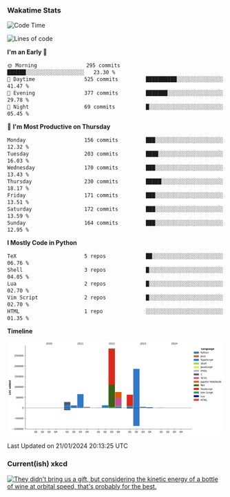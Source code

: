 ### Wakatime Stats
<!--START_SECTION:waka-->
![Code Time](http://img.shields.io/badge/Code%20Time-2%2C288%20hrs%209%20mins-blue)

![Lines of code](https://img.shields.io/badge/From%20Hello%20World%20I%27ve%20Written-734.6%20thousand%20lines%20of%20code-blue)

**I'm an Early 🐤** 

```text
🌞 Morning                295 commits         ██████░░░░░░░░░░░░░░░░░░░   23.30 % 
🌆 Daytime                525 commits         ██████████░░░░░░░░░░░░░░░   41.47 % 
🌃 Evening                377 commits         ███████░░░░░░░░░░░░░░░░░░   29.78 % 
🌙 Night                  69 commits          █░░░░░░░░░░░░░░░░░░░░░░░░   05.45 % 
```
📅 **I'm Most Productive on Thursday** 

```text
Monday                   156 commits         ███░░░░░░░░░░░░░░░░░░░░░░   12.32 % 
Tuesday                  203 commits         ████░░░░░░░░░░░░░░░░░░░░░   16.03 % 
Wednesday                170 commits         ███░░░░░░░░░░░░░░░░░░░░░░   13.43 % 
Thursday                 230 commits         █████░░░░░░░░░░░░░░░░░░░░   18.17 % 
Friday                   171 commits         ███░░░░░░░░░░░░░░░░░░░░░░   13.51 % 
Saturday                 172 commits         ███░░░░░░░░░░░░░░░░░░░░░░   13.59 % 
Sunday                   164 commits         ███░░░░░░░░░░░░░░░░░░░░░░   12.95 % 
```


**I Mostly Code in Python** 

```text
TeX                      5 repos             ██░░░░░░░░░░░░░░░░░░░░░░░   06.76 % 
Shell                    3 repos             █░░░░░░░░░░░░░░░░░░░░░░░░   04.05 % 
Lua                      2 repos             █░░░░░░░░░░░░░░░░░░░░░░░░   02.70 % 
Vim Script               2 repos             █░░░░░░░░░░░░░░░░░░░░░░░░   02.70 % 
HTML                     1 repo              ░░░░░░░░░░░░░░░░░░░░░░░░░   01.35 % 
```



**Timeline**

![Lines of Code chart](https://raw.githubusercontent.com/joshuajeschek/joshuajeschek/main/assets/bar_graph.png)


 Last Updated on 21/01/2024 20:13:25 UTC
<!--END_SECTION:waka-->

### Current(ish) xkcd
<a id="xkcd-a" title="They didn't bring us a gift, but considering the kinetic energy of a bottle of wine at orbital speed, that's probably for the best." href="https://www.xkcd.com" target="_blank">
        <img align="center" id="xkcd-img" src="https://imgs.xkcd.com/comics/astronaut_guests.png" alt="They didn't bring us a gift, but considering the kinetic energy of a bottle of wine at orbital speed, that's probably for the best." height=300 />
</a>
